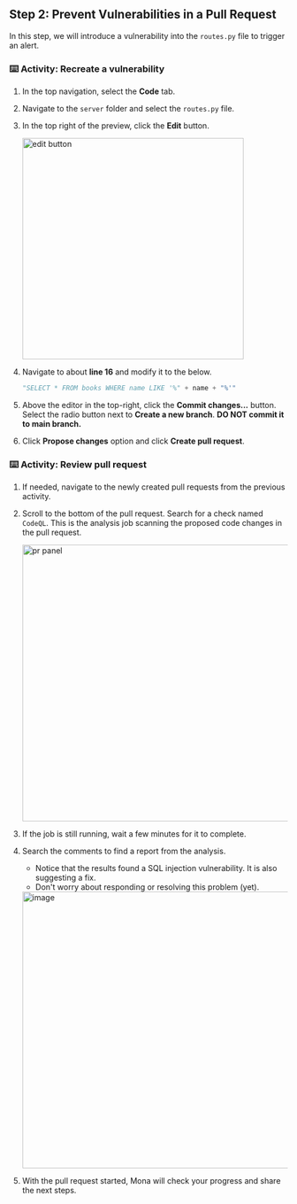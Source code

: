 ## Step 2: Prevent Vulnerabilities in a Pull Request

In this step, we will introduce a vulnerability into the `routes.py` file to trigger an alert.

### ⌨️ Activity: Recreate a vulnerability

1. In the top navigation, select the **Code** tab.

1. Navigate to the `server` folder and select the `routes.py` file.

1. In the top right of the preview, click the **Edit** button.

   <img width="400" alt="edit button" src="https://github.com/user-attachments/assets/19462cc5-a360-4dae-a97b-ecfd571aa403"/>

1. Navigate to about **line 16** and modify it to the below.

   ```py
   "SELECT * FROM books WHERE name LIKE '%" + name + "%'"
   ```

1. Above the editor in the top-right, click the **Commit changes...** button. Select the radio button next to **Create a new branch**. **DO NOT commit it to main branch.**

1. Click **Propose changes** option and click **Create pull request**.

### ⌨️ Activity: Review pull request

1. If needed, navigate to the newly created pull requests from the previous activity.

1. Scroll to the bottom of the pull request. Search for a check named `CodeQL`. This is the analysis job scanning the proposed code changes in the pull request.

   <img width="500" alt="pr panel" src="https://github.com/user-attachments/assets/1c29ee0f-cc1d-4568-9e71-338d45ad1d54"/>

1. If the job is still running, wait a few minutes for it to complete.

1. Search the comments to find a report from the analysis.

   - Notice that the results found a SQL injection vulnerability. It is also suggesting a fix.
   - Don't worry about responding or resolving this problem (yet).

   <img width="500" alt="image" src="https://github.com/user-attachments/assets/677cc104-9116-44a9-8061-091e8126442a">

1. With the pull request started, Mona will check your progress and share the next steps.


<!-- If you would like to learn more about pull request integrations for code scanning, see "[Triage code scanning alerts in pull requests](https://docs.github.com/en/code-security/code-scanning/automatically-scanning-your-code-for-vulnerabilities-and-errors/triaging-code-scanning-alerts-in-pull-requests)." -->